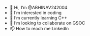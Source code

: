 - 👋 Hi, I’m @ABHINAV242004
- 👀 I’m interested in coding
- 🌱 I’m currently learning C++
- 💞️ I’m looking to collaborate on GSOC
- 📫 How to reach me LinkedIn

<!---
ABHINAV242004/ABHINAV242004 is a ✨ special ✨ repository because its `README.md` (this file) appears on your GitHub profile.
You can click the Preview link to take a look at your changes.
--->
